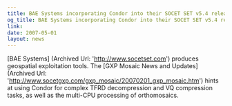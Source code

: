 ```yaml
---
title: BAE Systems incorporating Condor into their SOCET SET v5.4 release
og_title: BAE Systems incorporating Condor into their SOCET SET v5.4 release
link: 
date: 2007-05-01
layout: news
---
```


[BAE Systems] (Archived Url: 'http://www.socetset.com') produces geospatial exploitation tools.  The [GXP Mosaic News and Updates] (Archived Url: 'http://www.socetgxp.com/gxp_mosaic/20070201_gxp_mosaic.htm') hints at using Condor for complex TFRD decompression and VQ compression tasks, as well as the multi-CPU processing of orthomosaics.      
